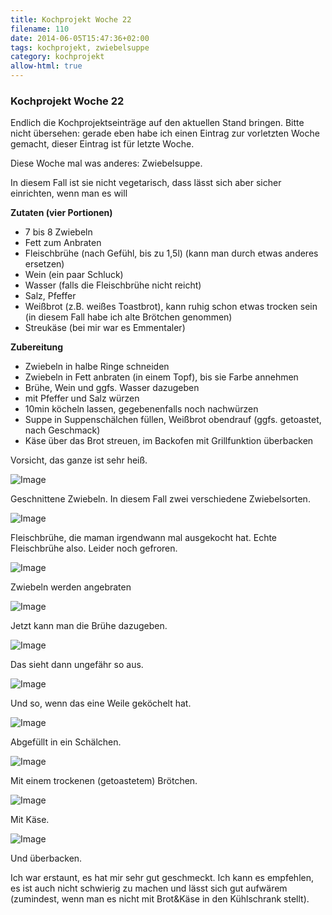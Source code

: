 ```yaml
---
title: Kochprojekt Woche 22
filename: 110
date: 2014-06-05T15:47:36+02:00
tags: kochprojekt, zwiebelsuppe
category: kochprojekt
allow-html: true
---
```

### Kochprojekt Woche 22

<p>Endlich die Kochprojektseinträge auf den aktuellen Stand bringen. Bitte nicht übersehen: gerade eben habe ich einen Eintrag zur vorletzten Woche gemacht, dieser Eintrag ist für letzte Woche.</p>

<p>Diese Woche mal was anderes: Zwiebelsuppe.</p>

<p>In diesem Fall ist sie nicht vegetarisch, dass lässt sich aber sicher einrichten, wenn man es will</p>

<p><strong>Zutaten (vier Portionen)</strong></p>

<ul>
<li>7 bis 8 Zwiebeln</li>

<li>Fett zum Anbraten</li>

<li>Fleischbrühe (nach Gefühl, bis zu 1,5l) (kann man durch etwas anderes ersetzen)</li>

<li>Wein (ein paar Schluck)</li>

<li>Wasser (falls die Fleischbrühe nicht reicht)</li>

<li>Salz, Pfeffer</li>

<li>Weißbrot (z.B. weißes Toastbrot), kann ruhig schon etwas trocken sein (in diesem Fall habe ich alte Brötchen genommen)</li>

<li>Streukäse (bei mir war es Emmentaler)</li>
</ul>

<p><strong>Zubereitung</strong></p>

<ul>
<li>Zwiebeln in halbe Ringe schneiden</li>

<li>Zwiebeln in Fett anbraten (in einem Topf), bis sie Farbe annehmen</li>

<li>Brühe, Wein und ggfs. Wasser dazugeben</li>

<li>mit Pfeffer und Salz würzen</li>

<li>10min köcheln lassen, gegebenenfalls noch nachwürzen</li>

<li>Suppe in Suppenschälchen füllen, Weißbrot obendrauf (ggfs. getoastet, nach Geschmack)</li>

<li>Käse über das Brot streuen, im Backofen mit Grillfunktion überbacken</li>
</ul>

<p>Vorsicht, das ganze ist sehr heiß.</p>

<p><img src="https://www.strangerthanusual.de/hosted_files/213/download" alt="Image"></p>

<p>Geschnittene Zwiebeln. In diesem Fall zwei verschiedene Zwiebelsorten.</p>

<p><img src="https://www.strangerthanusual.de/hosted_files/214/download" alt="Image"></p>

<p>Fleischbrühe, die maman irgendwann mal ausgekocht hat. Echte Fleischbrühe also. Leider noch gefroren.</p>

<p><img src="https://www.strangerthanusual.de/hosted_files/215/download" alt="Image"></p>

<p>Zwiebeln werden angebraten</p>

<p><img src="https://www.strangerthanusual.de/hosted_files/216/download" alt="Image"></p>

<p>Jetzt kann man die Brühe dazugeben.</p>

<p><img src="https://www.strangerthanusual.de/hosted_files/217/download" alt="Image"></p>

<p>Das sieht dann ungefähr so aus.</p>

<p><img src="https://www.strangerthanusual.de/hosted_files/218/download" alt="Image"></p>

<p>Und so, wenn das eine Weile geköchelt hat.</p>

<p><img src="https://www.strangerthanusual.de/hosted_files/219/download" alt="Image"></p>

<p>Abgefüllt in ein Schälchen.</p>

<p><img src="https://www.strangerthanusual.de/hosted_files/220/download" alt="Image"></p>

<p>Mit einem trockenen (getoastetem) Brötchen.</p>

<p><img src="https://www.strangerthanusual.de/hosted_files/221/download" alt="Image"></p>

<p>Mit Käse.</p>

<p><img src="https://www.strangerthanusual.de/hosted_files/222/download" alt="Image"></p>

<p>Und überbacken.</p>

<p>Ich war erstaunt, es hat mir sehr gut geschmeckt. Ich kann es empfehlen, es ist auch nicht schwierig zu machen und lässt sich gut aufwärem (zumindest, wenn man es nicht mit Brot&amp;Käse in den Kühlschrank stellt).</p>


